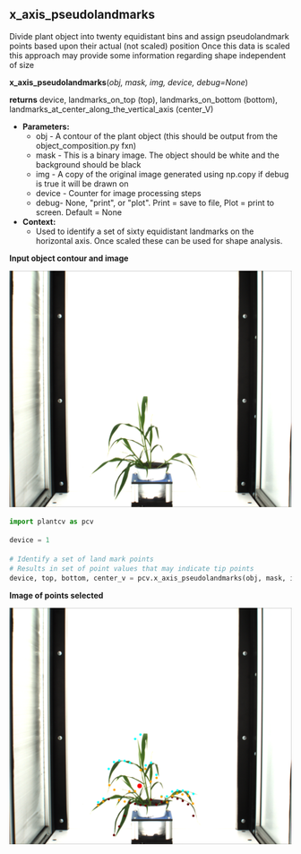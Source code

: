 ## x_axis_pseudolandmarks

Divide plant object into twenty equidistant bins and assign pseudolandmark points based upon their actual (not scaled) position
Once this data is scaled this approach may provide some information regarding shape independent of size

**x_axis_pseudolandmarks**(*obj, mask, img, device, debug=None*)

**returns** device, landmarks_on_top (top), landmarks_on_bottom (bottom), landmarks_at_center_along_the_vertical_axis (center_V)

- **Parameters:**
    - obj - A contour of the plant object (this should be output from the object_composition.py fxn)
    - mask - This is a binary image. The object should be white and the background should be black
    - img - A copy of the original image generated using np.copy if debug is true it will be drawn on
    - device - Counter for image processing steps
    - debug- None, "print", or "plot". Print = save to file, Plot = print to screen. Default = None
- **Context:**
    - Used to identify a set of sixty equidistant landmarks on the horizontal axis. Once scaled these can be used for shape analysis.
    
**Input object contour and image**

![Screenshot](img/documentation_images/x_axis_pseudolandmarks/xpl_example_image.png)

```python
import plantcv as pcv

device = 1

# Identify a set of land mark points
# Results in set of point values that may indicate tip points
device, top, bottom, center_v = pcv.x_axis_pseudolandmarks(obj, mask, img, device, debug='print')
```

**Image of points selected**

![Screenshot](img/documentation_images/x_axis_pseudolandmarks/xap_output.png)